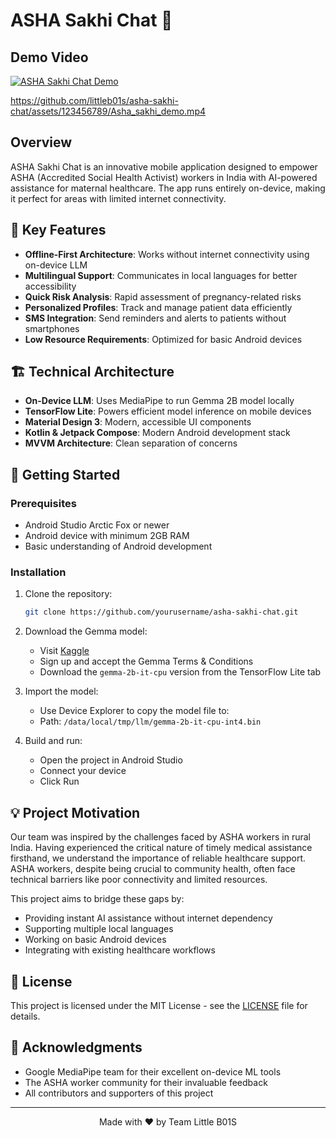 # ASHA Sakhi Chat 🤖

## Demo Video

[![ASHA Sakhi Chat Demo](https://img.youtube.com/vi/Lpq2BTU-o5M/0.jpg)](https://youtu.be/Lpq2BTU-o5M)

https://github.com/littleb01s/asha-sakhi-chat/assets/123456789/Asha_sakhi_demo.mp4

## Overview

ASHA Sakhi Chat is an innovative mobile application designed to empower ASHA (Accredited Social Health Activist) workers in India with AI-powered assistance for maternal healthcare. The app runs entirely on-device, making it perfect for areas with limited internet connectivity.

## 🌟 Key Features

- **Offline-First Architecture**: Works without internet connectivity using on-device LLM
- **Multilingual Support**: Communicates in local languages for better accessibility
- **Quick Risk Analysis**: Rapid assessment of pregnancy-related risks
- **Personalized Profiles**: Track and manage patient data efficiently
- **SMS Integration**: Send reminders and alerts to patients without smartphones
- **Low Resource Requirements**: Optimized for basic Android devices

## 🏗️ Technical Architecture

- **On-Device LLM**: Uses MediaPipe to run Gemma 2B model locally
- **TensorFlow Lite**: Powers efficient model inference on mobile devices
- **Material Design 3**: Modern, accessible UI components
- **Kotlin & Jetpack Compose**: Modern Android development stack
- **MVVM Architecture**: Clean separation of concerns

## 🚀 Getting Started

### Prerequisites

- Android Studio Arctic Fox or newer
- Android device with minimum 2GB RAM
- Basic understanding of Android development

### Installation

1. Clone the repository:
   ```bash
   git clone https://github.com/yourusername/asha-sakhi-chat.git
   ```

2. Download the Gemma model:
   - Visit [Kaggle](https://www.kaggle.com/models/google/gemma)
   - Sign up and accept the Gemma Terms & Conditions
   - Download the `gemma-2b-it-cpu` version from the TensorFlow Lite tab

3. Import the model:
   - Use Device Explorer to copy the model file to:
   - Path: `/data/local/tmp/llm/gemma-2b-it-cpu-int4.bin`

4. Build and run:
   - Open the project in Android Studio
   - Connect your device
   - Click Run

## 💡 Project Motivation

Our team was inspired by the challenges faced by ASHA workers in rural India. Having experienced the critical nature of timely medical assistance firsthand, we understand the importance of reliable healthcare support. ASHA workers, despite being crucial to community health, often face technical barriers like poor connectivity and limited resources.

This project aims to bridge these gaps by:
- Providing instant AI assistance without internet dependency
- Supporting multiple local languages
- Working on basic Android devices
- Integrating with existing healthcare workflows

## 📝 License

This project is licensed under the MIT License - see the [LICENSE](LICENSE) file for details.

## 🙏 Acknowledgments

- Google MediaPipe team for their excellent on-device ML tools
- The ASHA worker community for their invaluable feedback
- All contributors and supporters of this project

---

<div align="center">
  Made with ❤️ by Team Little B01S
</div>

